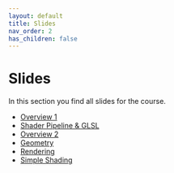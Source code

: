 ```yaml
---
layout: default
title: Slides
nav_order: 2
has_children: false
---
```


# Slides

In this section you find all slides for the course.  

* [Overview 1](./shader_01_overview_slides.html)
* [Shader Pipeline & GLSL](./shader_02_shaders_slides.html)
* [Overview 2](./shader_03_overview2_slides.html)
* [Geometry](./shader_04_geometry_slides.html)
* [Rendering](./shader_05_rendering_slides.html)
* [Simple Shading](./shader_06_shading_slides.html)



<!-- 
* [Overview 3](shader_07_overview2_slides.html)
* [Scene Building](shader_08_scenebuilding_slides.html) 
-->